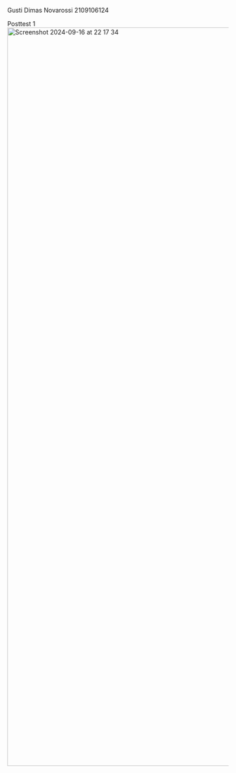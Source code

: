 Gusti Dimas Novarossi
2109106124

Posttest 1
<img width="1680" alt="Screenshot 2024-09-16 at 22 17 34" src="https://github.com/user-attachments/assets/88696804-a53a-4ff9-95bd-0f9ba4c34029">
